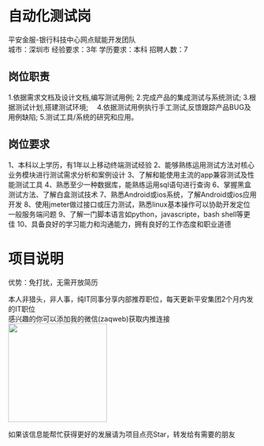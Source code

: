 # 自动化测试岗
平安金服-银行科技中心网点赋能开发团队  
城市：深圳市 经验要求：3年 学历要求：本科  招聘人数：7

## 岗位职责
1.依据需求文档及设计文档,编写测试用例;
 2.完成产品的集成测试与系统测试;
 3.根据测试计划,搭建测试环境;　
 4.依据测试用例执行手工测试,反馈跟踪产品BUG及用例缺陷;
 5.测试工具/系统的研究和应用。

## 岗位要求
1、本科以上学历，有1年以上移动终端测试经验
 2、能够熟练运用测试方法对核心业务模块进行测试需求分析和案例设计
 3、了解和能使用主流的app兼容测试及性能测试工具
 4、熟悉至少一种数据库，能熟练运用sql语句进行查询
 6、掌握黑盒测试方法、了解白盒测试技术
 7、熟悉Android或ios系统，了解Android或ios应用开发
 8、使用jmeter做过接口或压力测试，熟悉linux基本操作可以协助开发定位一般服务端问题
 9、了解一门脚本语言如python，javascripte，bash shell等更佳
 10、具备良好的学习能力和沟通能力，拥有良好的工作态度和职业道德

# 项目说明

优势：免打扰，无需开放简历

本人非猎头，非人事，纯IT同事分享内部推荐职位，每天更新平安集团2个月内发的IT职位  
感兴趣的你可以添加我的微信(zaqweb)获取内推连接  
<img src="https://github.com/zaqweb/PA-IT-JOBS/blob/master/WechatICode.jpeg"  height="200" width="200">

如果该信息能帮忙获得更好的发展请为项目点亮Star，转发给有需要的朋友




